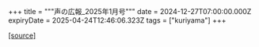 +++
title = """声の広報_2025年1月号"""
date = 2024-12-27T07:00:00.000Z
expiryDate = 2025-04-24T12:46:06.323Z
tags = ["kuriyama"]
+++


[[source]](https://www.town.kuriyama.hokkaido.jp/site/koho/29881.html)
